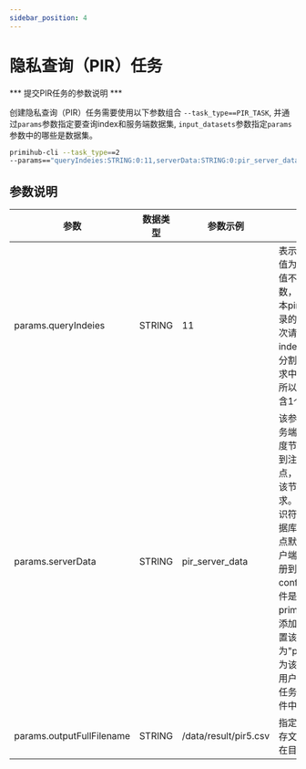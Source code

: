```yaml
---
sidebar_position: 4
---
```



# 隐私查询（PIR）任务

*** 提交PIR任务的参数说明 ***

创建隐私查询（PIR）任务需要使用以下参数组合 `--task_type==PIR_TASK`, 并通过`params`参数指定要查询index和服务端数据集, `input_datasets`参数指定`params`参数中的哪些是数据集。

```bash
primihub-cli --task_type==2  
--params=="queryIndeies:STRING:0:11,serverData:STRING:0:pir_server_data,outputFullFilename:STRING:0:/data/result/pir5.csv" --input_datasets="serverData"
```

## 参数说明

| 参数| 数据类型 | 参数示例 | 参数说明
| ---- | ---- | ---- | ---- |
| params.queryIndeies | STRING | 11 | 表示检索pir数据库index值为11数据记录，index值不能超过数据库的记录数，否则出错。（当前版本pir支持固定为20条记录的pir数据库，支持一次请求包含多个index，index值之间用英文逗号分割，由于当前命令行请求中逗号用于分割参数，所以命令行启动任务只包含1个index值。）|
| params.serverData | STRING | pir_server_data | 该参数值为pir服务的服务端数据标识符，系统调度节点通过数据标识符找到注册对应数据的工作节点，pir客户端节点将向该节点发送匿踪查询请求。pir服务端加载该标识符对应文件生成pir数据库。（pir服务中调度节点默认作为pir服务的客户端节点。用例中数据注册到节点node1中，在config目中对应的配置文件是primihub_node1.yaml，添加数据的保存路径，设置该数据的description为"pir_server_data"，作为该数据标志符。标志符用户可以自主设置，请求任务中的参数值与配置文件中标志符保持一致））|
| params.outputFullFilename | STRING | /data/result/pir5.csv | 指定pir匿踪查询结果保存文件的文件名和文件所在目录的绝对路径。|
